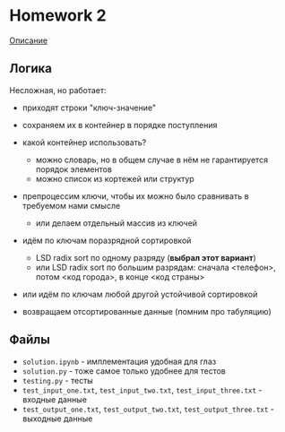 # Homework 2
[Описание](https://github.com/mailcourses/hse_algorithms_and_data_structures_spring_2024/blob/main/lesson-04/homework.md)
## Логика
Несложная, но работает:
- приходят строки "ключ-значение"

- сохраняем их в контейнер в порядке поступления

- какой контейнер использовать?
	- можно словарь, но в общем случае в нём не гарантируется порядок элементов
	- можно список из кортежей или структур

- препроцессим ключи, чтобы их можно было сравнивать в требуемом нами смысле
	- или делаем отдельный массив из ключей

- идём по ключам поразрядной сортировкой
	- LSD radix sort по одному разряду (**выбрал этот вариант**)
	- или LSD radix sort по большим разрядам: сначала <телефон>, потом <код города>, в конце <код страны>

- или идём по ключам любой другой устойчивой сортировкой

- возвращаем отсортированные данные (помним про табуляцию)

## Файлы
- `solution.ipynb` - имплементация удобная для глаз
- `solution.py` - тоже самое только удобнее для тестов
- `testing.py` - тесты
- `test_input_one.txt`, `test_input_two.txt`, `test_input_three.txt` - входные данные
- `test_output_one.txt`, `test_output_two.txt`, `test_output_three.txt` - выходные данные